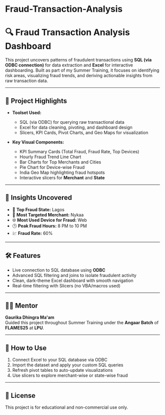 # Fraud-Transaction-Analysis
# 🔍 Fraud Transaction Analysis Dashboard

This project uncovers patterns of fraudulent transactions using **SQL (via ODBC connection)** for data extraction and **Excel** for interactive dashboarding. Built as part of my Summer Training, it focuses on identifying risk areas, visualizing fraud trends, and deriving actionable insights from raw transaction data.

---

## 📌 Project Highlights

- **Toolset Used:**  
  - SQL (via ODBC) for querying raw transactional data  
  - Excel for data cleaning, pivoting, and dashboard design  
  - Slicers, KPI Cards, Pivot Charts, and Geo Maps for visualization

- **Key Visual Components:**  
  - KPI Summary Cards (Total Fraud, Fraud Rate, Top Devices)  
  - Hourly Fraud Trend Line Chart  
  - Bar Charts for Top Merchants and Cities  
  - Pie Chart for Device-wise Fraud  
  - India Geo Map highlighting fraud hotspots  
  - Interactive slicers for **Merchant** and **State**

---

## 🧠 Insights Uncovered

- 📍 **Top Fraud State:** Lagos  
- 🧾 **Most Targeted Merchant:** Nykaa  
- 🌐 **Most Used Device for Fraud:** Web  
- 🕒 **Peak Fraud Hours:** 8 PM to 10 PM  
- 💹 **Fraud Rate:** 60%

---

## 🛠 Features

- Live connection to SQL database using **ODBC**
- Advanced SQL filtering and joins to isolate fraudulent activity
- Clean, dark-theme Excel dashboard with smooth navigation
- Real-time filtering with Slicers (no VBA/macros used)

---

## 🧑‍🏫 Mentor

**Gaurika Dhingra Ma'am**  
Guided this project throughout Summer Training under the **Angaar Batch** of **FLAMES25** at **LPU**.

---

## 📁 How to Use

1. Connect Excel to your SQL database via ODBC
2. Import the dataset and apply your custom SQL queries
3. Refresh pivot tables to auto-update visualizations
4. Use slicers to explore merchant-wise or state-wise fraud


---

## 📄 License

This project is for educational and non-commercial use only.
